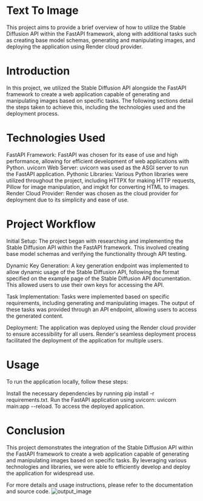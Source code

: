 # Text To Image
This project aims to provide a brief overview of how to utilize the Stable Diffusion API within the FastAPI framework, along with additional tasks such as creating base model schemas, generating and manipulating images, and deploying the application using Render cloud provider.

# Introduction
In this project, we utilized the Stable Diffusion API alongside the FastAPI framework to create a web application capable of generating and manipulating images based on specific tasks. The following sections detail the steps taken to achieve this, including the technologies used and the deployment process.

# Technologies Used
FastAPI Framework: FastAPI was chosen for its ease of use and high performance, allowing for efficient development of web applications with Python.
uvicorn Web Server: uvicorn was used as the ASGI server to run the FastAPI application.
Pythonic Libraries: Various Python libraries were utilized throughout the project, including HTTPX for making HTTP requests, Pillow for image manipulation, and imgkit for converting HTML to images.
Render Cloud Provider: Render was chosen as the cloud provider for deployment due to its simplicity and ease of use.
# Project Workflow
Initial Setup: The project began with researching and implementing the Stable Diffusion API within the FastAPI framework. This involved creating base model schemas and verifying the functionality through API testing.

Dynamic Key Generation: A key generation endpoint was implemented to allow dynamic usage of the Stable Diffusion API, following the format specified on the example page of the Stable Diffusion API documentation. This allowed users to use their own keys for accessing the API.

Task Implementation: Tasks were implemented based on specific requirements, including generating and manipulating images. The output of these tasks was provided through an API endpoint, allowing users to access the generated content.

Deployment: The application was deployed using the Render cloud provider to ensure accessibility for all users. Render's seamless deployment process facilitated the deployment of the application for multiple users.

# Usage
To run the application locally, follow these steps:

Install the necessary dependencies by running pip install -r requirements.txt.
Run the FastAPI application using uvicorn: uvicorn main:app --reload.
To access the deployed application.

# Conclusion
This project demonstrates the integration of the Stable Diffusion API within the FastAPI framework to create a web application capable of generating and manipulating images based on specific tasks. By leveraging various technologies and libraries, we were able to efficiently develop and deploy the application for widespread use.

For more details and usage instructions, please refer to the documentation and source code.
![output_image](https://github.com/tolgaboroglu/creative/assets/46046034/6beb5f8f-bbf0-41a6-a72c-d3ec09fca60b)
